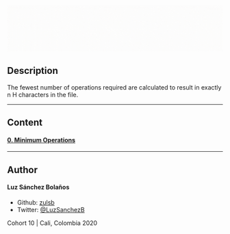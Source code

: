 ![Banner](banner-minop.gif)

## Description

The fewest number of operations required are calculated to result in exactly n H characters in the file.

---

## Content
#### [0. Minimum Operations](./0-minoperations.py) 

---

## Author
#### Luz Sánchez Bolaños
- Github: [zulsb](https://github.com/zulsb)
- Twitter: [@LuzSanchezB](https://twitter.com/LuzSanchezB)

Cohort 10 |
Cali, Colombia 2020
